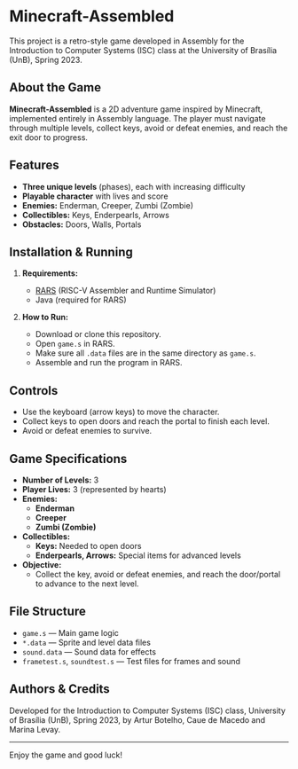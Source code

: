 
# Minecraft-Assembled

This project is a retro-style game developed in Assembly for the Introduction to Computer Systems (ISC) class at the University of Brasília (UnB), Spring 2023.

## About the Game

**Minecraft-Assembled** is a 2D adventure game inspired by Minecraft, implemented entirely in Assembly language. The player must navigate through multiple levels, collect keys, avoid or defeat enemies, and reach the exit door to progress.

## Features

- **Three unique levels** (phases), each with increasing difficulty
- **Playable character** with lives and score
- **Enemies:** Enderman, Creeper, Zumbi (Zombie)
- **Collectibles:** Keys, Enderpearls, Arrows
- **Obstacles:** Doors, Walls, Portals

## Installation & Running


1. **Requirements:**
	- [RARS](https://github.com/TheThirdOne/rars) (RISC-V Assembler and Runtime Simulator)
	- Java (required for RARS)

2. **How to Run:**
	- Download or clone this repository.
	- Open `game.s` in RARS.
	- Make sure all `.data` files are in the same directory as `game.s`.
	- Assemble and run the program in RARS.

## Controls

- Use the keyboard (arrow keys) to move the character.
- Collect keys to open doors and reach the portal to finish each level.
- Avoid or defeat enemies to survive.

## Game Specifications

- **Number of Levels:** 3
- **Player Lives:** 3 (represented by hearts)
- **Enemies:**
	- **Enderman**
	- **Creeper**
	- **Zumbi (Zombie)**
- **Collectibles:**
	- **Keys:** Needed to open doors
	- **Enderpearls, Arrows:** Special items for advanced levels
- **Objective:**
	- Collect the key, avoid or defeat enemies, and reach the door/portal to advance to the next level.

## File Structure

- `game.s` — Main game logic
- `*.data` — Sprite and level data files
- `sound.data` — Sound data for effects
- `frametest.s`, `soundtest.s` — Test files for frames and sound

## Authors & Credits

Developed for the Introduction to Computer Systems (ISC) class, University of Brasília (UnB), Spring 2023, by Artur Botelho, Caue de Macedo and Marina Levay. 

---
Enjoy the game and good luck!
